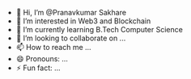 - 👋 Hi, I’m @Pranavkumar Sakhare
- 👀 I’m interested in Web3 and Blockchain
- 🌱 I’m currently learning B.Tech Computer Science
- 💞️ I’m looking to collaborate on ...
- 📫 How to reach me ...
- 😄 Pronouns: ...
- ⚡ Fun fact: ...

<!---
pranavkumar-dev/pranavkumar-dev is a ✨ special ✨ repository because its `README.md` (this file) appears on your GitHub profile.
You can click the Preview link to take a look at your changes.
--->
